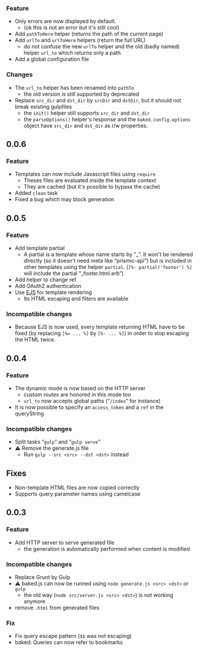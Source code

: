### Feature

- Only errors are now displayed by default.
  + (ok this is not an error but it's still cool)
- Add `pathToHere` helper (returns the path of the current page)
- Add `urlTo` and `urlToHere` helpers (return the full URL)
  + do not confuse the new `urlTo` helper
    and the old (badly named) helper `url_to` which returns only a path.
- Add a global configuration file

### Changes

- The `url_to` helper has been renamed into `pathTo`
  + the old version is still supported by deprecated
- Replace `src_dir` and `dst_dir` by `srcDir` and `dstDir`, but it should not break existing gulpfiles
  + the `init()` helper still supports `src_dir` and `dst_dir`
  + the `parseOptions()` helper's response and the `baked.config.options` object have `src_dir` and `dst_dir` as r/w properties.

## 0.0.6

###  Feature

- Templates can now include Javascript files using `require`
  - Theses files are evaluated inside the template context
  - They are cached (but it's possible to bypass the cache)
- Added `clean` task
- Fixed a bug which may block generation

## 0.0.5

### Feature

- Add template partial
  - A partial is a template whose name starts by “_”. It won't be rendered directly (so it doesn't need meta like “prismic-api”) but is included in other
templates using the helper `partial`. (`[%- partial('footer') %]` will include
the partial “_footer.html.erb”)
- Add helper to change ref
- Add OAuth2 authentication
- Use [EJS](https://github.com/visionmedia/ejs) for template rendering
  - Its HTML escaping and filters are available

### Incompatible changes

- Because EJS is now used, every template returning HTML have to be fixed
(by replacing `[%= ... %]` by `[%- ... %]`) in order to stop escaping the HTML
twice.

## 0.0.4

### Feature

- The dynamic mode is now based on the HTTP server
  - custom routes are honored in this mode too
  - `url_to` now accepts global paths (“`/index`” for instance)
- It is now possible to specify an `access_token` and a `ref` in the queryString

### Incompatible changes

- Split tasks “`gulp`” and “`gulp serve`”
- ⚠ Remove the generate.js file
  - Run `gulp --src <src> --dst <dst>` instead

## Fixes

- Non-template HTML files are now copied correctly
- Supports query parameter names using camelcase

## 0.0.3

### Feature

- Add HTTP server to serve generated file
  - the generation is automatically performed when content is modified

### Incompatible changes

- Replace Grunt by Gulp
- ⚠ baked.js can now be runned using `node generate.js <src> <dst>` or `gulp`
  - the old way (`node src/server.js <src> <dst>`) is not working anymore
- remove `.html` from generated files

### Fix

- Fix query escape pattern (`$$` was not escaping)
- baked: Queries can now refer to bookmarks
